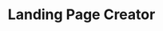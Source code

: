 ---
title: Landing Page Creator
description: Landing Page Creator from HubSpot (ChatGPT ) is an AI-powered assistant designed to help users create high-converting landing pages effortlessly. It leverages HubSpot’s powerful landing page tools along with AI-driven recommendations for design, copywriting, and optimization. Whether you're generating leads, promoting a product, or running a campaign, this GPT provides expert guidance, best practices, and actionable insights to maximize conversions. 🚀🎯
tags: ["gpt", "col"]
type: Freemium
link: https://chatgpt.com/g/g-ZIKzMmQAA-landing-page-creator-from-hubspot
image: https://img.icons8.com/?size=350&id=Nts60kQIvGqe&format=png&color=ffffff
---